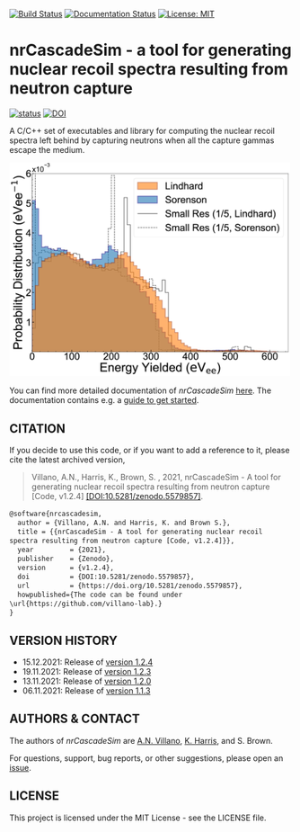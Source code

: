 [![Build Status](https://app.travis-ci.com/villano-lab/nrCascadeSim.svg?branch=master)](https://app.travis-ci.com/villano-lab/nrCascadeSim)
[![Documentation Status](https://readthedocs.org/projects/nrcascadesim/badge/?version=latest)](https://nrcascadesim.readthedocs.io/en/latest/?badge=latest)
[![License: MIT](https://img.shields.io/badge/License-MIT-blue.svg)](https://opensource.org/licenses/MIT)


# nrCascadeSim - a tool for generating nuclear recoil spectra resulting from neutron capture

<!---[![status](https://joss.theoj.org/papers/fd8076268036956d3bf08193c4fc2db9/status.svg)](https://joss.theoj.org/papers/fd8076268036956d3bf08193c4fc2db9)-->
[![status](https://joss.theoj.org/papers/d69ced49c5c17fdbf637e0747d815deb/status.svg)](https://joss.theoj.org/papers/d69ced49c5c17fdbf637e0747d815deb)
[![DOI](https://zenodo.org/badge/DOI/10.5281/zenodo.5579857.svg)](https://doi.org/10.5281/zenodo.5579857) <br/>

A C/C++ set of executables and library for computing the nuclear recoil spectra left behind by capturing neutrons when all the capture gammas escape the medium. 

<img src="paper/SorVsLin_fig.png" width="500">

You can find more detailed documentation of *nrCascadeSim* [here](https://nrcascadesim.readthedocs.io/en/latest/index.html). The documentation contains e.g. a [guide to get started](https://nrcascadesim.readthedocs.io/en/latest/01_Getting_Started.html).

## CITATION

If you decide to use this code, or if you want to add a reference to it, please cite the latest archived version,

> Villano, A.N., Harris, K., Brown, S. , 2021, nrCascadeSim - A tool for generating nuclear recoil spectra resulting from neutron capture [Code, v1.2.4] [[DOI:10.5281/zenodo.5579857]](https://zenodo.org/record/5579857).

```
@software{nrcascadesim,
  author = {Villano, A.N. and Harris, K. and Brown S.},
  title = {{nrCascadeSim - A tool for generating nuclear recoil spectra resulting from neutron capture [Code, v1.2.4]}},
  year         = {2021},
  publisher    = {Zenodo},
  version      = {v1.2.4},
  doi          = {DOI:10.5281/zenodo.5579857},
  url          = {https://doi.org/10.5281/zenodo.5579857},
  howpublished={The code can be found under \url{https://github.com/villano-lab}.}
}
```

## VERSION HISTORY

- 15.12.2021: Release of [version 1.2.4](https://github.com/villano-lab/nrCascadeSim/releases/tag/v1.2.4)
- 19.11.2021: Release of [version 1.2.3](https://github.com/villano-lab/nrCascadeSim/releases/tag/v1.2.3)
- 13.11.2021: Release of [version 1.2.0](https://github.com/villano-lab/nrCascadeSim/releases/tag/v1.2.0)
- 06.11.2021: Release of [version 1.1.3](https://github.com/villano-lab/nrCascadeSim/releases/tag/v1.1.3)

## AUTHORS & CONTACT

The authors of *nrCascadeSim* are [A.N. Villano](https://github.com/villaa), [K. Harris](https://github.com/gerudo7), and S. Brown.

For questions, support, bug reports, or other suggestions, please open an [issue](https://github.com/villano-lab/nrCascadeSim/issues).


## LICENSE

This project is licensed under the MIT License - see the LICENSE file.

<!---## Ionization

Ionization assumes the [Lindhard](https://www.osti.gov/biblio/4701226) model:

  Y = k*g(&epsilon;)/(1+kg(&epsilon;))  
  g(&epsilon;) = a\*&epsilon;<sup>&gamma;</sup> + b\*&epsilon;<sup>&omega;</sup> + &epsilon;  
  &epsilon;(E<sub>r</sub>) = 11.5E<sub>r</sub>\[keV\]Z<sup>-7/3</sup>

Using the accepted value for Silicon (*k = 0.143*) or Germanium (*k = 0.159*), whichever is
appropriate; *a = 3*; *b = 0.7*; *&gamma; = 0.15*; and *&omega; = 0.6*.
<<<<<<< HEAD

*Last updated 29 Oct, 2021, v1.0.6*
=======
-->
